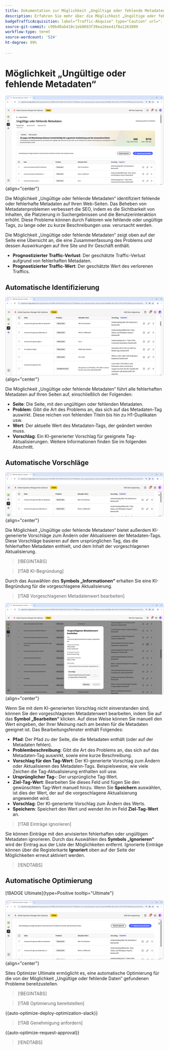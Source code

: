 ```yaml
---
title: Dokumentation zur Möglichkeit „Ungültige oder fehlende Metadaten“
description: Erfahren Sie mehr über die Möglichkeit „Ungültige oder fehlende Metadaten“ und darüber, wie Sie sie zur Verbesserung der Traffic-Akquise verwenden können.
badgeTrafficAcquisition: label="Traffic-Akquise" type="Caution" url="../../opportunity-types/traffic-acquisition.md" tooltip="Traffic-Akquise"
source-git-commit: c99bd0ab418c1eb0693f39ea16ee41f8a1263099
workflow-type: tm+mt
source-wordcount: '524'
ht-degree: 99%

---
```



# Möglichkeit „Ungültige oder fehlende Metadaten“

![Möglichkeit „Ungültige oder fehlende Metadaten“](./assets/missing-or-invalid-metadata/hero.png){align="center"}

Die Möglichkeit „Ungültige oder fehlende Metadaten“ identifiziert fehlende oder fehlerhafte Metadaten auf Ihren Web-Seiten. Das Beheben von Metadatenproblemen verbessert die SEO, indem es die Sichtbarkeit von Inhalten, die Platzierung in Suchergebnissen und die Benutzerinteraktion erhöht. Diese Probleme können durch Faktoren wie fehlende oder ungültige Tags, zu lange oder zu kurze Beschreibungen usw. verursacht werden.

Die Möglichkeit „Ungültige oder fehlende Metadaten“ zeigt oben auf der Seite eine Übersicht an, die eine Zusammenfassung des Problems und dessen Auswirkungen auf Ihre Site und Ihr Geschäft enthält.

* **Prognostizierter Traffic-Verlust**: Der geschätzte Traffic-Verlust aufgrund von fehlerhaften Metadaten.
* **Prognostizierter Traffic-Wert**: Der geschätzte Wert des verlorenen Traffics.

## Automatische Identifizierung

![Automatisches Identifizieren von ungültigen oder fehlenden Metadaten](./assets/missing-or-invalid-metadata/auto-identify.png){align="center"}

Die Möglichkeit „Ungültige oder fehlende Metadaten“ führt alle fehlerhaften Metadaten auf Ihren Seiten auf, einschließlich der Folgenden: 

* **Seite**: Die Seite, mit den ungültigen oder fehlenden Metadaten.
* **Problem**: Gibt die Art des Problems an, das sich auf das Metadaten-Tag auswirkt. Diese reichen von fehlenden Titeln bis hin zu H1-Duplikaten usw.
* **Wert**: Der aktuelle Wert des Metadaten-Tags, der geändert werden muss.
* **Vorschlag**: Ein KI-generierter Vorschlag für geeignete Tag-Aktualisierungen. Weitere Informationen finden Sie im folgenden Abschnitt.

## Automatische Vorschläge

![Automatische Vorschläge für ungültige oder fehlende Metadaten](./assets/missing-or-invalid-metadata/auto-suggest.png){align="center"}

Die Möglichkeit „Ungültige oder fehlende Metadaten“ bietet außerdem KI-generierte Vorschläge zum Ändern oder Aktualisieren der Metadaten-Tags. Diese Vorschläge basieren auf dem ursprünglichen Tag, das die fehlerhaften Metadaten enthielt, und dem Inhalt der vorgeschlagenen Aktualisierung.

>[!BEGINTABS]

>[!TAB KI-Begründung]

Durch das Auswählen des **Symbols „Informationen“** erhalten Sie eine KI-Begründung für die vorgeschlagene Aktualisierung.

>[!TAB  Vorgeschlagenen Metadatenwert bearbeiten]

![Bearbeiten von vorgeschlagenen ungültigen oder fehlenden Metadaten](./assets/missing-or-invalid-metadata/edit-suggested-metadata-value.png){align="center"}

Wenn Sie mit dem KI-generierten Vorschlag nicht einverstanden sind, können Sie den vorgeschlagenen Metadatenwert bearbeiten, indem Sie auf das **Symbol „Bearbeiten“** klicken. Auf diese Weise können Sie manuell den Wert eingeben, der Ihrer Meinung nach am besten für die Metadaten geeignet ist. Das Bearbeitungsfenster enthält Folgendes:

* **Pfad**: Der Pfad zu der Seite, die die Metadaten enthält (oder auf der Metadaten fehlen).
* **Problembeschreibung**: Gibt die Art des Problems an, das sich auf das Metadaten-Tag auswirkt, sowie eine kurze Beschreibung.
* **Vorschlag für den Tag-Wert**: Der KI-generierte Vorschlag zum Ändern oder Aktualisieren des Metadaten-Tags. Beispielsweise, wie viele Zeichen die Tag-Aktualisierung enthalten soll usw.
* **Ursprünglicher Tag-**: Der ursprüngliche Tag-Wert.
* **Ziel-Tag-Wert**: Bearbeiten Sie dieses Feld und fügen Sie den gewünschten Tag-Wert manuell hinzu. Wenn Sie **Speichern** auswählen, ist dies der Wert, der auf die vorgeschlagene Aktualisierung angewendet wird.
* **Vorschlag**: Der KI-generierte Vorschlag zum Ändern des Werts.
* **Speichern**: Speichert den Wert und wendet ihn im Feld **Ziel-Tag-Wert** an.

>[!TAB Einträge ignorieren]

Sie können Einträge mit den anvisierten fehlerhaften oder ungültigen Metadaten ignorieren. Durch das Auswählen des **Symbols „Ignorieren“** wird der Eintrag aus der Liste der Möglichkeiten entfernt. Ignorierte Einträge können über die Registerkarte **Ignoriert** oben auf der Seite der Möglichkeiten erneut aktiviert werden.

>[!ENDTABS]

## Automatische Optimierung

[!BADGE Ultimate]{type=Positive tooltip="Ultimate"}

![Automatisches Optimieren von vorgeschlagenen ungültigen oder fehlenden Metadaten](./assets/missing-or-invalid-metadata/auto-optimize.png){align="center"}

Sites Optimizer Ultimate ermöglicht es, eine automatische Optimierung für die von der Möglichkeit „Ungültige oder fehlende Daten“ gefundenen Probleme bereitzustellen.<!--- TBD-need more in-depth and opportunity specific information here. What does the auto-optimization do?-->

>[!BEGINTABS]

>[!TAB Optimierung bereitstellen]

{{auto-optimize-deploy-optimization-slack}}

>[!TAB Genehmigung anfordern]

{{auto-optimize-request-approval}}

>[!ENDTABS]
